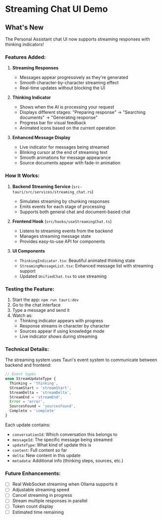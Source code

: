 # Streaming Chat UI Demo

## What's New

The Personal Assistant chat UI now supports streaming responses with thinking indicators!

### Features Added:

1. **Streaming Responses**
   - Messages appear progressively as they're generated
   - Smooth character-by-character streaming effect
   - Real-time updates without blocking the UI

2. **Thinking Indicator**
   - Shows when the AI is processing your request
   - Displays different stages: "Preparing response" → "Searching documents" → "Generating response"
   - Progress bar for visual feedback
   - Animated icons based on the current operation

3. **Enhanced Message Display**
   - Live indicator for messages being streamed
   - Blinking cursor at the end of streaming text
   - Smooth animations for message appearance
   - Source documents appear with fade-in animation

### How It Works:

1. **Backend Streaming Service** (`src-tauri/src/services/streaming_chat.rs`)
   - Simulates streaming by chunking responses
   - Emits events for each stage of processing
   - Supports both general chat and document-based chat

2. **Frontend Hook** (`src/hooks/useStreamingChat.ts`)
   - Listens to streaming events from the backend
   - Manages streaming message state
   - Provides easy-to-use API for components

3. **UI Components**
   - `ThinkingIndicator.tsx`: Beautiful animated thinking state
   - `StreamingMessageList.tsx`: Enhanced message list with streaming support
   - Updated `UnifiedChat.tsx` to use streaming

### Testing the Feature:

1. Start the app: `npm run tauri:dev`
2. Go to the chat interface
3. Type a message and send it
4. Watch as:
   - Thinking indicator appears with progress
   - Response streams in character by character
   - Sources appear if using knowledge mode
   - Live indicator shows during streaming

### Technical Details:

The streaming system uses Tauri's event system to communicate between backend and frontend:

```typescript
// Event types
enum StreamUpdateType {
  Thinking = 'thinking',
  StreamStart = 'streamStart', 
  StreamDelta = 'streamDelta',
  StreamEnd = 'streamEnd',
  Error = 'error',
  SourcesFound = 'sourcesFound',
  Complete = 'complete'
}
```

Each update contains:
- `conversationId`: Which conversation this belongs to
- `messageId`: The specific message being streamed
- `updateType`: What kind of update this is
- `content`: Full content so far
- `delta`: New content in this update
- `metadata`: Additional info (thinking steps, sources, etc.)

### Future Enhancements:

- [ ] Real WebSocket streaming when Ollama supports it
- [ ] Adjustable streaming speed
- [ ] Cancel streaming in progress
- [ ] Stream multiple responses in parallel
- [ ] Token count display
- [ ] Estimated time remaining